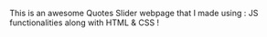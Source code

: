 This is an awesome Quotes Slider webpage that I made using : JS functionalities along with HTML & CSS !
